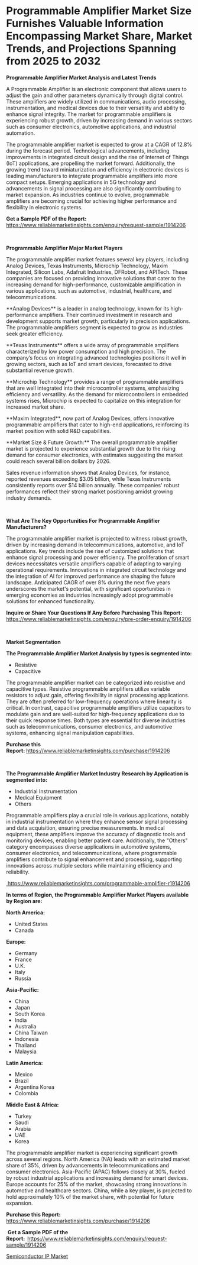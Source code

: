 <p><h1>Programmable Amplifier Market Size Furnishes Valuable Information Encompassing Market Share, Market Trends, and Projections Spanning from 2025 to 2032</h1></p><p><strong>Programmable Amplifier Market Analysis and Latest Trends</strong></p>
<p><p>A Programmable Amplifier is an electronic component that allows users to adjust the gain and other parameters dynamically through digital control. These amplifiers are widely utilized in communications, audio processing, instrumentation, and medical devices due to their versatility and ability to enhance signal integrity. The market for programmable amplifiers is experiencing robust growth, driven by increasing demand in various sectors such as consumer electronics, automotive applications, and industrial automation.</p><p>The programmable amplifier market is expected to grow at a CAGR of 12.8% during the forecast period. Technological advancements, including improvements in integrated circuit design and the rise of Internet of Things (IoT) applications, are propelling the market forward. Additionally, the growing trend toward miniaturization and efficiency in electronic devices is leading manufacturers to integrate programmable amplifiers into more compact setups. Emerging applications in 5G technology and advancements in signal processing are also significantly contributing to market expansion. As industries continue to evolve, programmable amplifiers are becoming crucial for achieving higher performance and flexibility in electronic systems.</p></p>
<p><strong>Get a Sample PDF of the Report:&nbsp;</strong> <a href="https://www.reliablemarketinsights.com/enquiry/request-sample/1914206?utm_campaign=2538&utm_medium=2&utm_source=Github&utm_content=ia&utm_term=06042025&utm_id=programmable-amplifier">https://www.reliablemarketinsights.com/enquiry/request-sample/1914206</a></p>
<p>&nbsp;</p>
<p><strong>Programmable Amplifier Major Market Players</strong></p>
<p><p>The programmable amplifier market features several key players, including Analog Devices, Texas Instruments, Microchip Technology, Maxim Integrated, Silicon Labs, Adafruit Industries, DFRobot, and APITech. These companies are focused on providing innovative solutions that cater to the increasing demand for high-performance, customizable amplification in various applications, such as automotive, industrial, healthcare, and telecommunications.</p><p>**Analog Devices** is a leader in analog technology, known for its high-performance amplifiers. Their continued investment in research and development supports market growth, particularly in precision applications. The programmable amplifiers segment is expected to grow as industries seek greater efficiency. </p><p>**Texas Instruments** offers a wide array of programmable amplifiers characterized by low power consumption and high precision. The company’s focus on integrating advanced technologies positions it well in growing sectors, such as IoT and smart devices, forecasted to drive substantial revenue growth.</p><p>**Microchip Technology** provides a range of programmable amplifiers that are well integrated into their microcontroller systems, emphasizing efficiency and versatility. As the demand for microcontrollers in embedded systems rises, Microchip is expected to capitalize on this integration for increased market share.</p><p>**Maxim Integrated**, now part of Analog Devices, offers innovative programmable amplifiers that cater to high-end applications, reinforcing its market position with solid R&D capabilities. </p><p>**Market Size & Future Growth:** The overall programmable amplifier market is projected to experience substantial growth due to the rising demand for consumer electronics, with estimates suggesting the market could reach several billion dollars by 2026.</p><p>Sales revenue information shows that Analog Devices, for instance, reported revenues exceeding $3.05 billion, while Texas Instruments consistently reports over $14 billion annually. These companies' robust performances reflect their strong market positioning amidst growing industry demands.</p></p>
<p>&nbsp;</p>
<p><strong>What Are The Key Opportunities For Programmable Amplifier Manufacturers?</strong></p>
<p><p>The programmable amplifier market is projected to witness robust growth, driven by increasing demand in telecommunications, automotive, and IoT applications. Key trends include the rise of customized solutions that enhance signal processing and power efficiency. The proliferation of smart devices necessitates versatile amplifiers capable of adapting to varying operational requirements. Innovations in integrated circuit technology and the integration of AI for improved performance are shaping the future landscape. Anticipated CAGR of over 8% during the next five years underscores the market's potential, with significant opportunities in emerging economies as industries increasingly adopt programmable solutions for enhanced functionality.</p></p>
<p><strong>Inquire or Share Your Questions If Any Before Purchasing This Report:</strong> <a href="https://www.reliablemarketinsights.com/enquiry/pre-order-enquiry/1914206?utm_campaign=2538&utm_medium=2&utm_source=Github&utm_content=ia&utm_term=06042025&utm_id=programmable-amplifier">https://www.reliablemarketinsights.com/enquiry/pre-order-enquiry/1914206</a></p>
<p>&nbsp;</p>
<p><strong>Market Segmentation</strong></p>
<p><strong>The Programmable Amplifier Market Analysis by types is segmented into:</strong></p>
<p><ul><li>Resistive</li><li>Capacitive</li></ul></p>
<p><p>The programmable amplifier market can be categorized into resistive and capacitive types. Resistive programmable amplifiers utilize variable resistors to adjust gain, offering flexibility in signal processing applications. They are often preferred for low-frequency operations where linearity is critical. In contrast, capacitive programmable amplifiers utilize capacitors to modulate gain and are well-suited for high-frequency applications due to their quick response times. Both types are essential for diverse industries such as telecommunications, consumer electronics, and automotive systems, enhancing signal manipulation capabilities.</p></p>
<p><strong>Purchase this Report:&nbsp;</strong><a href="https://www.reliablemarketinsights.com/purchase/1914206?utm_campaign=2538&utm_medium=2&utm_source=Github&utm_content=ia&utm_term=06042025&utm_id=programmable-amplifier">https://www.reliablemarketinsights.com/purchase/1914206</a></p>
<p>&nbsp;</p>
<p><strong>The Programmable Amplifier Market Industry Research by Application is segmented into:</strong></p>
<p><ul><li>Industrial Instrumentation</li><li>Medical Equipment</li><li>Others</li></ul></p>
<p><p>Programmable amplifiers play a crucial role in various applications, notably in industrial instrumentation where they enhance sensor signal processing and data acquisition, ensuring precise measurements. In medical equipment, these amplifiers improve the accuracy of diagnostic tools and monitoring devices, enabling better patient care. Additionally, the "Others" category encompasses diverse applications in automotive systems, consumer electronics, and telecommunications, where programmable amplifiers contribute to signal enhancement and processing, supporting innovations across multiple sectors while maintaining efficiency and reliability.</p></p>
<p><a href="https://www.reliablemarketinsights.com/programmable-amplifier-r1914206?utm_campaign=2538&utm_medium=2&utm_source=Github&utm_content=ia&utm_term=06042025&utm_id=programmable-amplifier">&nbsp;https://www.reliablemarketinsights.com/programmable-amplifier-r1914206</a></p>
<p><strong>In terms of Region, the Programmable Amplifier Market Players available by Region are:</strong></p>
<p>
    <p> <strong> North America: </strong>
        <ul>
            <li>United States</li>
            <li>Canada</li>
        </ul>
        </p> 
    <p> <strong> Europe: </strong>
        <ul>
            <li>Germany</li>
            <li>France</li>
            <li>U.K.</li>
            <li>Italy</li>
            <li>Russia</li>
        </ul>
        </p> 
    <p> <strong> Asia-Pacific: </strong>
        <ul>
            <li>China</li>
            <li>Japan</li>
            <li>South Korea</li>
            <li>India</li>
            <li>Australia</li>
            <li>China Taiwan</li>
            <li>Indonesia</li>
            <li>Thailand</li>
            <li>Malaysia</li>
        </ul>
        </p> 
    <p> <strong> Latin America: </strong>
        <ul>
            <li>Mexico</li>
            <li>Brazil</li>
            <li>Argentina Korea</li>
            <li>Colombia</li>
        </ul>
        </p> 
    <p> <strong> Middle East & Africa: </strong>
        <ul>
            <li>Turkey</li>
            <li>Saudi</li>
            <li>Arabia</li>
            <li>UAE</li>
            <li>Korea</li>
        </ul>
    </p>
    </p>
<p><p>The programmable amplifier market is experiencing significant growth across several regions. North America (NA) leads with an estimated market share of 35%, driven by advancements in telecommunications and consumer electronics. Asia-Pacific (APAC) follows closely at 30%, fueled by robust industrial applications and increasing demand for smart devices. Europe accounts for 25% of the market, showcasing strong innovations in automotive and healthcare sectors. China, while a key player, is projected to hold approximately 10% of the market share, with potential for future expansion.</p></p>
<p><strong>Purchase this Report: </strong><a href="https://www.reliablemarketinsights.com/purchase/1914206?utm_campaign=2538&utm_medium=2&utm_source=Github&utm_content=ia&utm_term=06042025&utm_id=programmable-amplifier">https://www.reliablemarketinsights.com/purchase/1914206</a></p>
<p>&nbsp;<strong>Get a Sample PDF of the Report:&nbsp;&nbsp;</strong><a href="https://www.reliablemarketinsights.com/enquiry/request-sample/1914206?utm_campaign=2538&utm_medium=2&utm_source=Github&utm_content=ia&utm_term=06042025&utm_id=programmable-amplifier">https://www.reliablemarketinsights.com/enquiry/request-sample/1914206</a></p>
<p><strong></strong></p>
<p><p><a href="https://github.com/waverlyam689/Market-Research-Report-List-1/blob/main/semiconductor-ip-market.md?utm_campaign=2538&utm_medium=2&utm_source=Github&utm_content=ia&utm_term=06042025&utm_id=programmable-amplifier">Semiconductor IP Market</a></p></p>